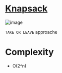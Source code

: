 # [Knapsack](https://codeforces.com/group/gA8A93jony/contest/270592/problem/J)
![image](https://user-images.githubusercontent.com/99830416/222934773-aedbceee-f0ca-48a9-8eb2-711e736f28ce.png)

`TAKE OR LEAVE` approache

# Complexity 
- O(2^n)

